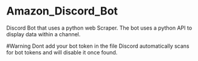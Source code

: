 # Amazon_Discord_Bot
Discord Bot that uses a python web Scraper.
The bot uses a python API to display data within a channel.

#Warning Dont add your bot token in the file 
Discord automatically scans for bot tokens and will disable it once found.
